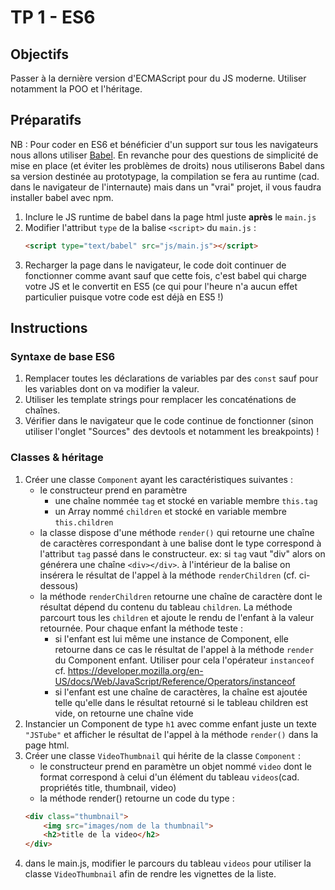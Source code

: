 # TP 1 - ES6

## Objectifs
Passer à la dernière version d'ECMAScript pour du JS moderne. Utiliser notamment la POO et l'héritage.

## Préparatifs
NB : Pour coder en ES6 et bénéficier d'un support sur tous les navigateurs nous allons utiliser [Babel](https://babeljs.io/). En revanche pour des questions de simplicité de mise en place (et éviter les problèmes de droits) nous utiliserons Babel dans sa version destinée au prototypage, la compilation se fera au runtime (cad. dans le navigateur de l'internaute) mais dans un "vrai" projet, il vous faudra installer babel avec npm.
1. Inclure le JS runtime de babel dans la page html juste **après** le `main.js`
1. Modifier l'attribut `type` de la balise `<script>` du `main.js` :
	```html
	<script type="text/babel" src="js/main.js"></script>
	```
1. Recharger la page dans le navigateur, le code doit continuer de fonctionner comme avant sauf que cette fois, c'est babel qui charge votre JS et le convertit en ES5 (ce qui pour l'heure n'a aucun effet particulier puisque votre code est déjà en ES5 !)

## Instructions
### Syntaxe de base ES6
1. Remplacer toutes les déclarations de variables par des `const` sauf pour les variables dont on va modifier la valeur.
1. Utiliser les template strings pour remplacer les concaténations de chaînes.
1. Vérifier dans le navigateur que le code continue de fonctionner (sinon utiliser l'onglet "Sources" des devtools et notamment les breakpoints) !
### Classes & héritage
1. Créer une classe `Component` ayant les caractéristiques suivantes :
	+ le constructeur prend en paramètre
		- une chaîne nommée `tag` et stocké en variable membre `this.tag`
		- un Array nommé `children` et stocké en variable membre `this.children`
	+ la classe dispose d'une méthode `render()` qui retourne une chaîne de caractères correspondant à une balise dont le type correspond à l'attribut `tag` passé dans le constructeur. ex: si `tag` vaut "div" alors on générera une chaîne `<div></div>`. à l'intérieur de la balise on insérera le résultat de l'appel à la méthode `renderChildren` (cf. ci-dessous)
	+ la méthode `renderChildren` retourne une chaîne de caractère dont le résultat dépend du contenu du tableau `children`. La méthode parcourt tous les `children` et ajoute le rendu de l'enfant à la valeur retournée. Pour chaque enfant la méthode teste :
		- si l'enfant est lui même une instance de Component, elle retourne dans ce cas le résultat de l'appel à la méthode `render` du Component enfant. Utiliser pour cela l'opérateur `instanceof` cf. https://developer.mozilla.org/en-US/docs/Web/JavaScript/Reference/Operators/instanceof
		- si l'enfant est une chaîne de caractères, la chaîne est ajoutée telle qu'elle dans le résultat retourné
	si le tableau children est vide, on retourne une chaîne vide
1. Instancier un Component de type `h1` avec comme enfant juste un texte `"JSTube"` et afficher le résultat de l'appel à la méthode `render()` dans la page html.
1. Créer une classe `VideoThumbnail` qui hérite de la classe `Component` :
	+ le constructeur prend en paramètre un objet nommé `video` dont le format correspond à celui d'un élément du tableau `videos`(cad. propriétés title, thumbnail, video)
	+ la méthode render() retourne un code du type :
	```html
	<div class="thumbnail">
		<img src="images/nom de la thumbnail">
		<h2>title de la video</h2>
	</div>
	```
1. dans le main.js, modifier le parcours du tableau `videos` pour utiliser la classe `VideoThumbnail` afin de rendre les vignettes de la liste.
